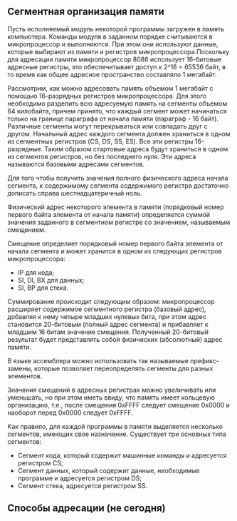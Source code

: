 ## Сегментная организация памяти

Пусть исполняемый модуль некоторой программы загружен в память компьютера. Команды модуля в заданном порядке считываются в микропроцессор и выполняются. При этом они используют данные, которые выбирают из памяти и регистров микропроцессора.Поскольку для адресации памяти микропроцессор 8086 использует 16-битовые адресные регистры, это обеспечитывает доступ к 2^16 = 65536 байт, в то время как общее адресное пространство составляло 1 мегабайт.

Рассмотрим, как можно адресовать память объемом 1 мегабайт с помощью 16-разрядных регистров микропроцессора. Для этого необходимо разделить всю адресуемую память на сегменты объемом 64 килобайта, причем принято, что каждый сегмент может начинаться только на границе параграфа от начала памяти (параграф - 16 байт). Различные сегменты могут перекрываться или совпадать друг с другом. Начальный адрес каждого сегмента должен храниться в одном из сегментных регистров (CS, DS, SS, ES). Все эти регистры 16-разрядные. Таким образом стартовые адреса будут храниться в одном из сегментов регистров, но без последнего нуля. Эти адреса называются базовыми адресами сегментов.

Для того чтобы получить значения полного физического адреса начала сегмента, к содержимому сегмента содержимого регистра достаточно дописать справа шестнадцатеричный ноль.

Физический адрес некоторого элемента в памяти (порядковый номер первого байта элемента от начала памяти) определяется суммой значения заданного в сегментном регистре со значением, называемым смещением.

Смещение определяет порядковый номер первого байта элемента от начала сегмента и может хранится в одном из следующих регистров микропроцессора:
* IP для кода;
* SI, DI, BX для данных;
* SI, BP для стека.

Суммирование происходит следующим образом: микропроцессор расширяет содержимое сегментного регистра (базовый адрес), добавляя к нему четыре младших нулевых бита, при этом адрес становится 20-битовым (полный адрес сегмента) и прибавляет к младшим 16 битам значение смещения. Полученный 20-битовый результат будет представлять собой физических (абсолютный) адрес памяти.

В языке ассемблера можно использовать так называемые префикс-замены, которые позволяет переопределять сегменты для разных элементов.

Значения смещений в адресных регистрах можно увеличивать или уменьшать, но при этом иметь ввиду, что память имеет кольцевую организацию, т.е., после смещения 0xFFFF следует смещение 0x0000 и наоборот перед 0x0000 следует 0xFFFF.

Как правило, для каждой программы в памяти выделяется несколько сегментов, имеющих свое назначение. Существует три основных типа сегментов: 
* Сегмент кода, который содержит машинные команды и адресуется регистром CS;
* Сегмент данных, который содержит данные, необходимые программе и адресуется регистром DS;
* Сегмент стека, адресуется регистром SS.

## Способы адресации (не сегодня)